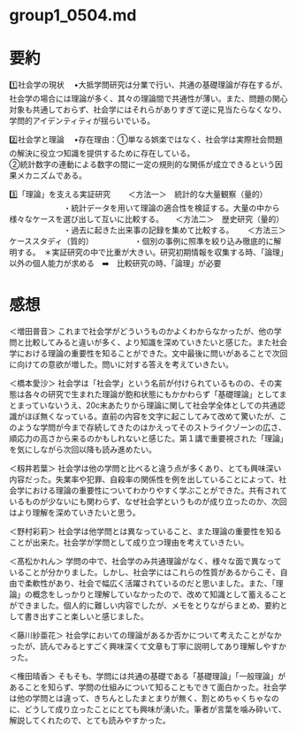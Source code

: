 # group1_0504.md 
# 要約
1️⃣社会学の現状
　•大抵学問研究は分業で行い、共通の基礎理論が存在するが、社会学の場合には理論が多く、其々の理論間で共通性が薄い。また、問題の関心対象も共通しておらず、社会学にはそれらがありすぎて逆に見当たらなくなり、学問的アイデンティティが揺らいでいる。

2️⃣社会学と理論
　•存在理由：①単なる娯楽ではなく、社会学は実際社会問題の解決に役立つ知識を提供するために存在している。　　　　　　　　　　　　　　　　　　　　　　　　　　　　　　　　　　　　　　　　　　　　　　　　　　　　　
 　　　　　　②統計数字の連動による数字の間に一定の規則的な関係が成立できるという因果メカニズムである。

3️⃣「理論」を支える実証研究
　　＜方法一＞　統計的な大量観察（量的）
　　　　　　　・統計データを用いて理論の適合性を検証する。大量の中から様々なケースを選び出して互いに比較する。
 　 ＜方法二＞　歴史研究（量的）
　　　　　　　・過去に起きた出来事の記録を集めて比較する。　
  　＜方法三＞　ケーススタディ（質的）
   　　　　　・個別の事例に照準を絞り込み徹底的に解明する。　＊実証研究の中で比重が大きい。研究初期情報を収集する時、「論理」以外の個人能力が求める　➡️　比較研究の時、「論理」が必要
       
# 感想    
＜増田普音＞ これまで社会学がどういうものかよくわからなかったが、他の学問と比較してみると違いが多く、より知識を深めていきたいと感じた。また社会学における理論の重要性を知ることができた。文中最後に問いがあることで次回に向けての意欲が増した。問いに対する答えを考えていきたい。

＜橋本愛沙＞
社会学は「社会学」という名前が付けられているものの、その実態は各々の研究で生まれた理論が飽和状態にもかかわらず「基礎理論」としてまとまっていないうえ、20c末あたりから理論に関して社会学全体としての共通認識がほぼ無くなっている。直前の内容を文字に起こしてみて改めて驚いたが、このような学問が今まで存続してきたのはかえってそのストライクゾーンの広さ、順応力の高さから来るのかもしれないと感じた。第１講で重要視された「理論」を気にしながら次回以降も読み進めたい。

＜籾井若葉＞
社会学は他の学問と比べると違う点が多くあり、とても興味深い内容だった。失業率や犯罪、自殺率の関係性を例を出していることによって、社会学における理論の重要性についてわかりやすく学ぶことができた。共有されているものが少ないにも関わらず、なぜ社会学というものが成り立ったのか、次回はより理解を深めていきたいと思う。

＜野村彩莉＞
社会学は他学問とは異なっていること、また理論の重要性を知ることが出来た。社会学が学問として成り立つ理由を考えていきたい。

＜髙松かれん＞
学問の中で、社会学のみ共通理論がなく、様々な面で異なっていることが分かりました。しかし、社会学にはこれらの性質があるからこそ、自由で柔軟性があり、社会で幅広く活躍されているのだと思いました。また、「理論」の概念をしっかりと理解していなかったので、改めて知識として蓄えることができました。個人的に難しい内容でしたが、メモをとりながらまとめ、要約として書き出すこと楽しいと感じました。

＜藤川紗亜花＞
社会学においての理論があるか否かについて考えたことがなかったが、読んでみるとすごく興味深くて文章も丁寧に説明してあり理解しやすかった。

＜権田晴香＞
そもそも、学問には共通の基礎である「基礎理論」「一般理論」があることを知らず、学問の仕組みについて知ることもできて面白かった。社会学は他の学問とは違って、きちんとしたまとまりが無く、割とめちゃくちゃなのに、どうして成り立ったことにとても興味が湧いた。筆者が言葉を噛み砕いて、解説してくれたので、とても読みやすかった。
